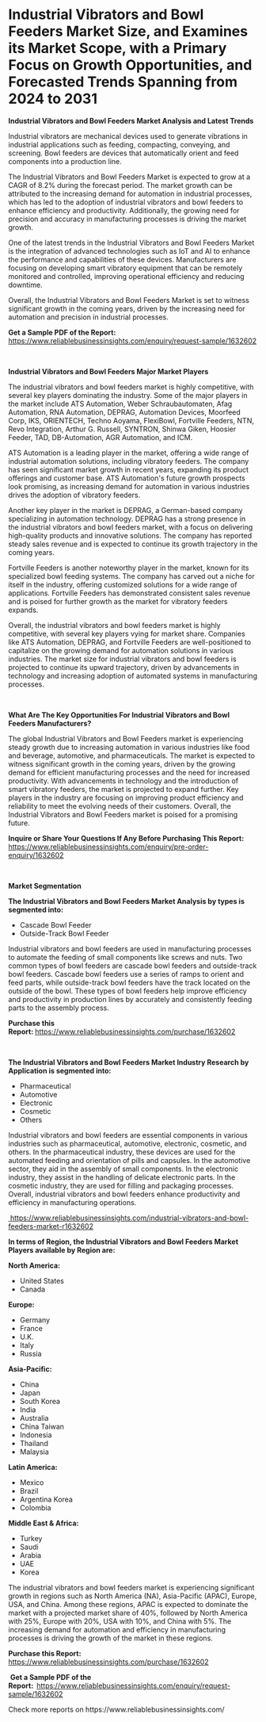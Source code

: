 <p><h1>Industrial Vibrators and Bowl Feeders Market Size, and Examines its Market Scope, with a Primary Focus on Growth Opportunities, and Forecasted Trends Spanning from 2024 to 2031</h1></p><p><strong>Industrial Vibrators and Bowl Feeders Market Analysis and Latest Trends</strong></p>
<p><p>Industrial vibrators are mechanical devices used to generate vibrations in industrial applications such as feeding, compacting, conveying, and screening. Bowl feeders are devices that automatically orient and feed components into a production line.</p><p>The Industrial Vibrators and Bowl Feeders Market is expected to grow at a CAGR of 8.2% during the forecast period. The market growth can be attributed to the increasing demand for automation in industrial processes, which has led to the adoption of industrial vibrators and bowl feeders to enhance efficiency and productivity. Additionally, the growing need for precision and accuracy in manufacturing processes is driving the market growth.</p><p>One of the latest trends in the Industrial Vibrators and Bowl Feeders Market is the integration of advanced technologies such as IoT and AI to enhance the performance and capabilities of these devices. Manufacturers are focusing on developing smart vibratory equipment that can be remotely monitored and controlled, improving operational efficiency and reducing downtime.</p><p>Overall, the Industrial Vibrators and Bowl Feeders Market is set to witness significant growth in the coming years, driven by the increasing need for automation and precision in industrial processes.</p></p>
<p><strong>Get a Sample PDF of the Report:&nbsp;</strong> <a href="https://www.reliablebusinessinsights.com/enquiry/request-sample/1632602">https://www.reliablebusinessinsights.com/enquiry/request-sample/1632602</a></p>
<p>&nbsp;</p>
<p><strong>Industrial Vibrators and Bowl Feeders Major Market Players</strong></p>
<p><p>The industrial vibrators and bowl feeders market is highly competitive, with several key players dominating the industry. Some of the major players in the market include ATS Automation, Weber Schraubautomaten, Afag Automation, RNA Automation, DEPRAG, Automation Devices, Moorfeed Corp, IKS, ORIENTECH, Techno Aoyama, FlexiBowl, Fortville Feeders, NTN, Revo Integration, Arthur G. Russell, SYNTRON, Shinwa Giken, Hoosier Feeder, TAD, DB-Automation, AGR Automation, and ICM.</p><p>ATS Automation is a leading player in the market, offering a wide range of industrial automation solutions, including vibratory feeders. The company has seen significant market growth in recent years, expanding its product offerings and customer base. ATS Automation's future growth prospects look promising, as increasing demand for automation in various industries drives the adoption of vibratory feeders.</p><p>Another key player in the market is DEPRAG, a German-based company specializing in automation technology. DEPRAG has a strong presence in the industrial vibrators and bowl feeders market, with a focus on delivering high-quality products and innovative solutions. The company has reported steady sales revenue and is expected to continue its growth trajectory in the coming years.</p><p>Fortville Feeders is another noteworthy player in the market, known for its specialized bowl feeding systems. The company has carved out a niche for itself in the industry, offering customized solutions for a wide range of applications. Fortville Feeders has demonstrated consistent sales revenue and is poised for further growth as the market for vibratory feeders expands.</p><p>Overall, the industrial vibrators and bowl feeders market is highly competitive, with several key players vying for market share. Companies like ATS Automation, DEPRAG, and Fortville Feeders are well-positioned to capitalize on the growing demand for automation solutions in various industries. The market size for industrial vibrators and bowl feeders is projected to continue its upward trajectory, driven by advancements in technology and increasing adoption of automated systems in manufacturing processes.</p></p>
<p>&nbsp;</p>
<p><strong>What Are The Key Opportunities For Industrial Vibrators and Bowl Feeders Manufacturers?</strong></p>
<p><p>The global Industrial Vibrators and Bowl Feeders market is experiencing steady growth due to increasing automation in various industries like food and beverage, automotive, and pharmaceuticals. The market is expected to witness significant growth in the coming years, driven by the growing demand for efficient manufacturing processes and the need for increased productivity. With advancements in technology and the introduction of smart vibratory feeders, the market is projected to expand further. Key players in the industry are focusing on improving product efficiency and reliability to meet the evolving needs of their customers. Overall, the Industrial Vibrators and Bowl Feeders market is poised for a promising future.</p></p>
<p><strong>Inquire or Share Your Questions If Any Before Purchasing This Report:</strong> <a href="https://www.reliablebusinessinsights.com/enquiry/pre-order-enquiry/1632602">https://www.reliablebusinessinsights.com/enquiry/pre-order-enquiry/1632602</a></p>
<p>&nbsp;</p>
<p><strong>Market Segmentation</strong></p>
<p><strong>The Industrial Vibrators and Bowl Feeders Market Analysis by types is segmented into:</strong></p>
<p><ul><li>Cascade Bowl Feeder</li><li>Outside-Track Bowl Feeder</li></ul></p>
<p><p>Industrial vibrators and bowl feeders are used in manufacturing processes to automate the feeding of small components like screws and nuts. Two common types of bowl feeders are cascade bowl feeders and outside-track bowl feeders. Cascade bowl feeders use a series of ramps to orient and feed parts, while outside-track bowl feeders have the track located on the outside of the bowl. These types of bowl feeders help improve efficiency and productivity in production lines by accurately and consistently feeding parts to the assembly process.</p></p>
<p><strong>Purchase this Report:&nbsp;</strong><a href="https://www.reliablebusinessinsights.com/purchase/1632602">https://www.reliablebusinessinsights.com/purchase/1632602</a></p>
<p>&nbsp;</p>
<p><strong>The Industrial Vibrators and Bowl Feeders Market Industry Research by Application is segmented into:</strong></p>
<p><ul><li>Pharmaceutical</li><li>Automotive</li><li>Electronic</li><li>Cosmetic</li><li>Others</li></ul></p>
<p><p>Industrial vibrators and bowl feeders are essential components in various industries such as pharmaceutical, automotive, electronic, cosmetic, and others. In the pharmaceutical industry, these devices are used for the automated feeding and orientation of pills and capsules. In the automotive sector, they aid in the assembly of small components. In the electronic industry, they assist in the handling of delicate electronic parts. In the cosmetic industry, they are used for filling and packaging processes. Overall, industrial vibrators and bowl feeders enhance productivity and efficiency in manufacturing operations.</p></p>
<p><a href="https://www.reliablebusinessinsights.com/industrial-vibrators-and-bowl-feeders-market-r1632602">&nbsp;https://www.reliablebusinessinsights.com/industrial-vibrators-and-bowl-feeders-market-r1632602</a></p>
<p><strong>In terms of Region, the Industrial Vibrators and Bowl Feeders Market Players available by Region are:</strong></p>
<p>
    <p> <strong> North America: </strong>
        <ul>
            <li>United States</li>
            <li>Canada</li>
        </ul>
        </p> 
    <p> <strong> Europe: </strong>
        <ul>
            <li>Germany</li>
            <li>France</li>
            <li>U.K.</li>
            <li>Italy</li>
            <li>Russia</li>
        </ul>
        </p> 
    <p> <strong> Asia-Pacific: </strong>
        <ul>
            <li>China</li>
            <li>Japan</li>
            <li>South Korea</li>
            <li>India</li>
            <li>Australia</li>
            <li>China Taiwan</li>
            <li>Indonesia</li>
            <li>Thailand</li>
            <li>Malaysia</li>
        </ul>
        </p> 
    <p> <strong> Latin America: </strong>
        <ul>
            <li>Mexico</li>
            <li>Brazil</li>
            <li>Argentina Korea</li>
            <li>Colombia</li>
        </ul>
        </p> 
    <p> <strong> Middle East & Africa: </strong>
        <ul>
            <li>Turkey</li>
            <li>Saudi</li>
            <li>Arabia</li>
            <li>UAE</li>
            <li>Korea</li>
        </ul>
    </p>
    </p>
<p><p>The industrial vibrators and bowl feeders market is experiencing significant growth in regions such as North America (NA), Asia-Pacific (APAC), Europe, USA, and China. Among these regions, APAC is expected to dominate the market with a projected market share of 40%, followed by North America with 25%, Europe with 20%, USA with 10%, and China with 5%. The increasing demand for automation and efficiency in manufacturing processes is driving the growth of the market in these regions.</p></p>
<p><strong>Purchase this Report: </strong><a href="https://www.reliablebusinessinsights.com/purchase/1632602">https://www.reliablebusinessinsights.com/purchase/1632602</a></p>
<p>&nbsp;<strong>Get a Sample PDF of the Report:&nbsp;&nbsp;</strong><a href="https://www.reliablebusinessinsights.com/enquiry/request-sample/1632602">https://www.reliablebusinessinsights.com/enquiry/request-sample/1632602</a></p>
<p><strong></strong></p>
<p>Check more reports on https://www.reliablebusinessinsights.com/</p>